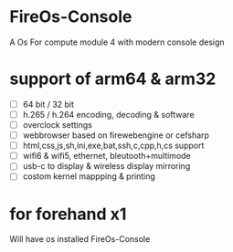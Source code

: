 # FireOs-Console
A Os For compute module 4 with modern console design


# support of arm64 & arm32

- [ ] 64 bit / 32 bit
- [ ] h.265 / h.264 encoding, decoding & software
- [ ] overclock settings
- [ ] webbrowser based on firewebengine or cefsharp
- [ ] html,css,js,sh,ini,exe,bat,ssh,c,cpp,h,cs support
- [ ] wifi6 & wifi5, ethernet, bleutooth+multimode
- [ ] usb-c to display & wireless display mirroring
- [ ] costom kernel mappping & printing

# for forehand x1

Will have os installed FireOs-Console
